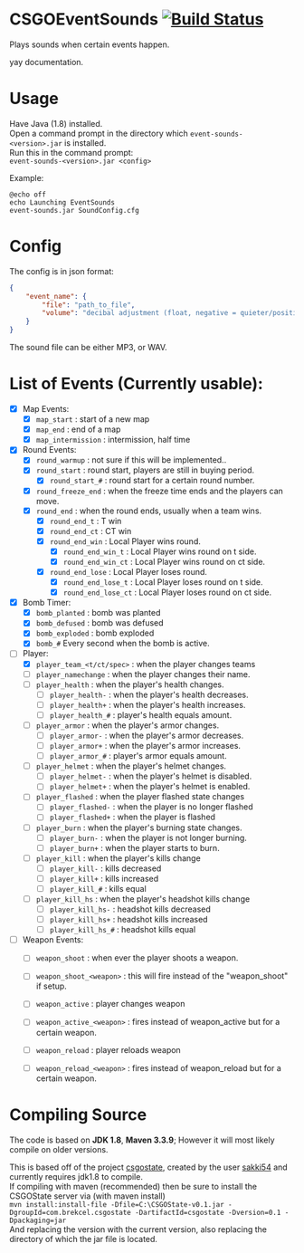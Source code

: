# CSGOEventSounds [![Build Status](https://travis-ci.org/MitchDizzle/CSGOEventSounds.svg?branch=master)](https://travis-ci.org/MitchDizzle/CSGOEventSounds)
Plays sounds when certain events happen.

yay documentation.

# Usage

Have Java (1.8) installed.  
Open a command prompt in the directory which ```event-sounds-<version>.jar``` is installed.  
Run this in the command prompt:  
```event-sounds-<version>.jar <config>```

Example:
```batch
@echo off
echo Launching EventSounds
event-sounds.jar SoundConfig.cfg
```


# Config

The config is in json format:
```json
{
	"event_name": {
		"file": "path_to_file",
		"volume": "decibal adjustment (float, negative = quieter/positive =louder)"
	}
}
````
The sound file can be either MP3, or WAV.

# List of Events (Currently usable):
- [X] Map Events:
  - [X] ```map_start``` : start of a new map
  - [X] ```map_end``` : end of a map
  - [X] ```map_intermission``` : intermission, half time
- [X] Round Events:
  - [X] ```round_warmup``` : not sure if this will be implemented..
  - [X] ```round_start``` : round start, players are still in buying period.
      - [X] ```round_start_#``` : round start for a certain round number.
  - [X] ```round_freeze_end``` : when the freeze time ends and the players can move.
  - [X] ```round_end``` : when the round ends, usually when a team wins.
      - [X] ```round_end_t``` : T win
      - [X] ```round_end_ct``` : CT win
      - [X] ```round_end_win``` : Local Player wins round.
          - [X] ```round_end_win_t``` : Local Player wins round on t side.
          - [X] ```round_end_win_ct``` : Local Player wins round on ct side.
      - [X] ```round_end_lose``` : Local Player loses round.
          - [X] ```round_end_lose_t``` : Local Player loses round on t side.
          - [X] ```round_end_lose_ct``` : Local Player loses round on ct side.
- [X] Bomb Timer:
  - [X] ```bomb_planted``` : bomb was planted
  - [X] ```bomb_defused``` : bomb was defused
  - [X] ```bomb_exploded``` : bomb exploded
  - [X] ```bomb_#``` Every second when the bomb is active.
- [ ] Player:
  - [X] ```player_team_<t/ct/spec>``` : when the player changes teams
  - [ ] ```player_namechange``` : when the player changes their name.
  - [ ] ```player_health``` : when the player's health changes.
    - [ ] ```player_health-``` : when the player's health decreases.
    - [ ] ```player_health+``` : when the player's health increases.
    - [ ] ```player_health_#``` : player's health equals amount.
  - [ ] ```player_armor``` : when the player's armor changes.
    - [ ] ```player_armor-``` : when the player's armor decreases.
    - [ ] ```player_armor+``` : when the player's armor increases.
    - [ ] ```player_armor_#``` : player's armor equals amount.
  - [ ] ```player_helmet``` : when the player's helmet changes.
    - [ ] ```player_helmet-``` : when the player's helmet is disabled.
    - [ ] ```player_helmet+``` : when the player's helmet is enabled.
  - [ ] ```player_flashed``` : when the player flashed state changes
    - [ ] ```player_flashed-``` : when the player is no longer flashed
    - [ ] ```player_flashed+``` : when the player is flashed
  - [ ] ```player_burn``` : when the player's burning state changes.
    - [ ] ```player_burn-``` : when the player is not longer burning.
    - [ ] ```player_burn+``` : when the player starts to burn.
  - [ ] ```player_kill``` : when the player's kills change
    - [ ] ```player_kill-``` : kills decreased
    - [ ] ```player_kill+``` : kills increased
    - [ ] ```player_kill_#``` : kills equal
  - [ ] ```player_kill_hs``` : when the player's headshot kills change
    - [ ] ```player_kill_hs-``` : headshot kills decreased
    - [ ] ```player_kill_hs+``` : headshot kills increased
    - [ ] ```player_kill_hs_#``` : headshot kills equal
- [ ] Weapon Events:
  - [ ] ```weapon_shoot``` : when ever the player shoots a weapon.
  - [ ] ```weapon_shoot_<weapon>``` : this will fire instead of the "weapon_shoot" if setup.
  - [ ] ```weapon_active``` : player changes weapon
  - [ ] ```weapon_active_<weapon>``` : fires instead of weapon_active but for a certain weapon.
  - [ ] ```weapon_reload``` : player reloads weapon
  - [ ] ```weapon_reload_<weapon>``` : fires instead of weapon_reload but for a certain weapon.


# Compiling Source

The code is based on **JDK 1.8**, **Maven 3.3.9**; However it will most likely compile on older versions.  
  
This is based off of the project [csgostate](https://github.com/sakki54/CSGOState), created by the user [sakki54](https://github.com/sakki54) and currently requires jdk1.8 to compile.  
If compiling with maven (recommended) then be sure to install the CSGOState server via  (with maven install)  
``` mvn install:install-file -Dfile=C:\CSGOState-v0.1.jar -DgroupId=com.brekcel.csgostate -DartifactId=csgostate -Dversion=0.1 -Dpackaging=jar ```  
And replacing the version with the current version, also replacing the directory of which the jar file is located.    

